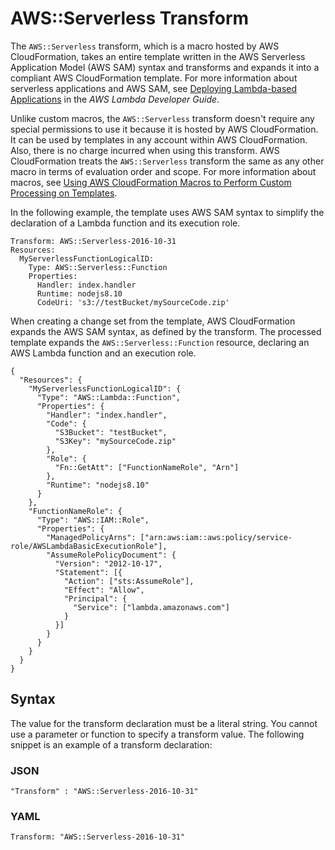 # AWS::Serverless Transform<a name="transform-aws-serverless"></a>

The `AWS::Serverless` transform, which is a macro hosted by AWS CloudFormation, takes an entire template written in the AWS Serverless Application Model \(AWS SAM\) syntax and transforms and expands it into a compliant AWS CloudFormation template\. For more information about serverless applications and AWS SAM, see [Deploying Lambda\-based Applications](https://docs.aws.amazon.com/lambda/latest/dg/deploying-lambda-apps.html) in the *AWS Lambda Developer Guide*\.

Unlike custom macros, the `AWS::Serverless` transform doesn't require any special permissions to use it because it is hosted by AWS CloudFormation\. It can be used by templates in any account within AWS CloudFormation\. Also, there is no charge incurred when using this transform\. AWS CloudFormation treats the `AWS::Serverless` transform the same as any other macro in terms of evaluation order and scope\. For more information about macros, see [Using AWS CloudFormation Macros to Perform Custom Processing on Templates](template-macros.md)\.

In the following example, the template uses AWS SAM syntax to simplify the declaration of a Lambda function and its execution role\.

```
Transform: AWS::Serverless-2016-10-31
Resources:
  MyServerlessFunctionLogicalID:
    Type: AWS::Serverless::Function
    Properties:
      Handler: index.handler
      Runtime: nodejs8.10
      CodeUri: 's3://testBucket/mySourceCode.zip'
```

When creating a change set from the template, AWS CloudFormation expands the AWS SAM syntax, as defined by the transform\. The processed template expands the `AWS::Serverless::Function` resource, declaring an AWS Lambda function and an execution role\.

```
{
  "Resources": {
    "MyServerlessFunctionLogicalID": {
      "Type": "AWS::Lambda::Function",
      "Properties": {
        "Handler": "index.handler",
        "Code": {
          "S3Bucket": "testBucket",
          "S3Key": "mySourceCode.zip"
        },
        "Role": {
          "Fn::GetAtt": ["FunctionNameRole", "Arn"]
        },
        "Runtime": "nodejs8.10"
      }
    },
    "FunctionNameRole": {
      "Type": "AWS::IAM::Role",
      "Properties": {
        "ManagedPolicyArns": ["arn:aws:iam::aws:policy/service-role/AWSLambdaBasicExecutionRole"],
        "AssumeRolePolicyDocument": {
          "Version": "2012-10-17",
          "Statement": [{
            "Action": ["sts:AssumeRole"],
            "Effect": "Allow",
            "Principal": {
              "Service": ["lambda.amazonaws.com"]
            }
          }]
        }
      }
    }
  }
}
```

## Syntax<a name="transform-section-structure-syntax"></a>

The value for the transform declaration must be a literal string\. You cannot use a parameter or function to specify a transform value\. The following snippet is an example of a transform declaration:

### JSON<a name="transform-section-structure-syntax.json"></a>

```
"Transform" : "AWS::Serverless-2016-10-31"
```

### YAML<a name="transform-section-structure-syntax.yaml"></a>

```
Transform: "AWS::Serverless-2016-10-31"
```
